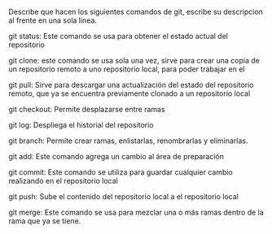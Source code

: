 Describe que hacen los siguientes comandos de git, escribe su descripcion al frente en una sola linea.

git status: Este comando se usa para obtener el estado actual del repositorio

git clone: este comando se usa sola una vez, sirve para crear una copia de un repositorio remoto a uno  repositorio local, para poder trabajar en el

git pull: Sirve para descargar una actualización del estado del repositorio remoto, que ya se encuentra previamente clonado  a un repositorio local

git checkout: Permite desplazarse entre ramas

git log: Despliega el historial del repositorio

git branch: Permite crear ramas, enlistarlas, renombrarlas y eliminarlas.

git add: Este comando agrega un cambio al área de preparación

git commit: Este comando se utiliza para guardar cualquier cambio realizando en el repositorio local

git push: Sube el contenido del repositorio local a el repositorio local

git merge: Este comando se usa para mezclar  una o más ramas dentro de la rama que ya se tiene.


